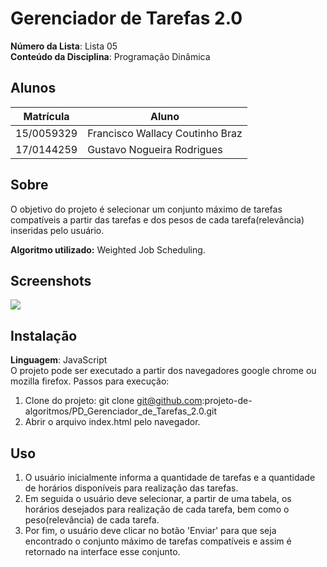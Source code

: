 # Gerenciador de Tarefas 2.0

**Número da Lista**: Lista 05<br>
**Conteúdo da Disciplina**: Programação Dinâmica<br>

## Alunos
|Matrícula | Aluno |
| -- | -- |
| 15/0059329  |  Francisco Wallacy Coutinho Braz |
| 17/0144259  |  Gustavo Nogueira Rodrigues |

## Sobre 
O objetivo do projeto é selecionar um conjunto máximo de tarefas compatíveis a partir das tarefas e dos pesos de cada tarefa(relevância) inseridas pelo usuário.

**Algoritmo utilizado:**
Weighted Job Scheduling.

## Screenshots
![](demonstraçao.gif)

## Instalação 
**Linguagem**: JavaScript<br>
O projeto pode ser executado a partir dos navegadores google chrome ou mozilla firefox. Passos para execução:
1) Clone do projeto: git clone git@github.com:projeto-de-algoritmos/PD_Gerenciador_de_Tarefas_2.0.git
2) Abrir o arquivo index.html pelo navegador.

## Uso 
1) O usuário inicialmente informa a quantidade de tarefas e a quantidade de horários disponíveis para realização das tarefas.
2) Em seguida o usuário deve selecionar, a partir de uma tabela, os horários desejados para realização de cada tarefa, bem como o peso(relevância) de cada tarefa. 
3) Por fim, o usuário deve clicar no botão 'Enviar' para que seja encontrado o conjunto máximo de tarefas compatíveis e assim é retornado na interface esse conjunto.



